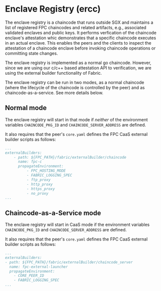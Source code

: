 <!---
Licensed under Creative Commons Attribution 4.0 International License
https://creativecommons.org/licenses/by/4.0/
--->
# Enclave Registry (ercc)

The enclave registry is a chaincode that runs outside SGX and
maintains a list of registered FPC chaincodes and related artifacts,
e.g., associated validated enclaves and public keys. It performs
verfication of the chaincode enclave's attestation whic demonstrates
that a specific chaincode executes in an actual enclave. This enables
the peers and the clients to inspect the attestation of a chaincode
enclave before invoking chaincode operations or committing state changes.

The enclave registry is implemented as a normal go chaincode. However, since
we are using our c/c++ based attestation API to verification, we are using
the external builder functionality of Fabric.

The enclave registry can be run in two modes, as a normal chaincode
(where the lifecycle of the chaincode is controlled by the peer) and
as chaincode-as-a-service.
See more details below.

## Normal mode

The enclave registry will start in that mode if _neither_ of the environment
variables `CHAINCODE_PKG_ID` and `CHAINCODE_SERVER_ADDRESS` are
defined. 

It also requires that the peer's `core.yaml` defines the FPC CaaS
external builder scripts as follows:
```yaml
...
externalBuilders:
    - path: ${FPC_PATH}/fabric/externalBuilder/chaincode
      name: fpc-c
      propagateEnvironment:
          - FPC_HOSTING_MODE
          - FABRIC_LOGGING_SPEC
          - ftp_proxy
          - http_proxy
          - https_proxy
          - no_proxy
...
```

## Chaincode-as-a-Service mode

The enclave registry will start in CaaS mode if the environment variables
`CHAINCODE_PKG_ID` and `CHAINCODE_SERVER_ADDRESS` are defined.

It also requires that the peer's `core.yaml` defines the FPC CaaS
external builder scripts as follows:
```yaml
...
externalBuilders:
- path: ${FPC_PATH}/fabric/externalBuilder/chaincode_server
  name: fpc-external-launcher
  propagateEnvironment:
    - CORE_PEER_ID
    - FABRIC_LOGGING_SPEC
...
```

